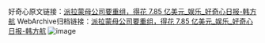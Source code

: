 好奇心原文链接：[派拉蒙母公司要重组，得花 7.85 亿美元_娱乐_好奇心日报-韩方航](https://www.qdaily.com/articles/8270.html)
WebArchive归档链接：[派拉蒙母公司要重组，得花 7.85 亿美元_娱乐_好奇心日报-韩方航](http://web.archive.org/web/20190623152510/https://www.qdaily.com/articles/8270.html)
![image](http://ww3.sinaimg.cn/large/007d5XDply1g3vbkchdkvj30u02j8b29)